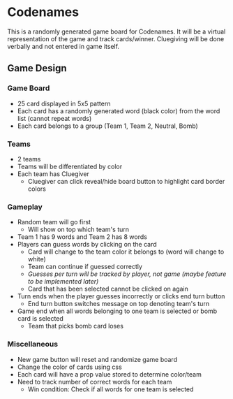 # Codenames
This is a randomly generated game board for Codenames. It will be a virtual representation of the game and track cards/winner. Cluegiving will be done verbally and not entered in game itself.
## Game Design
### Game Board
  * 25 card displayed in 5x5 pattern
  * Each card has a randomly generated word (black color) from the word list (cannot repeat words)
  * Each card belongs to a group (Team 1, Team 2, Neutral, Bomb)
  
### Teams
  * 2 teams
  * Teams will be differentiated by color
  * Each team has Cluegiver
    * Cluegiver can click reveal/hide board button to highlight card border colors
    
### Gameplay
  * Random team will go first
    * Will show on top which team's turn
  * Team 1 has 9 words and Team 2 has 8 words
  * Players can guess words by clicking on the card
    * Card will change to the team color it belongs to (word will change to white)
    * Team can continue if guessed correctly
    * _Guesses per turn will be tracked by player, not game (maybe feature to be implemented later)_
    * Card that has been selected cannot be clicked on again
  * Turn ends when the player guesses incorrectly or clicks end turn button
    * End turn button switches message on top denoting team's turn
  * Game end when all words belonging to one team is selected or bomb card is selected
    * Team that picks bomb card loses
    
### Miscellaneous
  * New game button will reset and randomize game board
  * Change the color of cards using css
  * Each card will have a prop value stored to determine color/team
  * Need to track number of correct words for each team
    * Win condition: Check if all words for one team is selected
  
